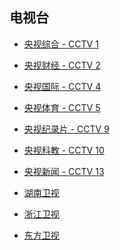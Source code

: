 ## 电视台
* [央视综合 - CCTV 1](http://183.207.248.71:80/cntv/live1/cctv-1/cctv-1)
* [央视财经 - CCTV 2](http://183.207.248.71:80/cntv/live1/HD-8000k-1080P-cctv2/HD-8000k-1080P-cctv2)
* [央视国际 - CCTV 4](http://183.207.248.71:80/cntv/live1/cctv-4/cctv-4)
* [央视体育 - CCTV 5](http://39.134.216.5/mgsp.live.miguvideo.com:8088/wd_r2/cctv/cctv5hdnew/1200/01.m3u8)
* [央视纪录片 - CCTV 9](http://183.207.248.71:80/cntv/live1/HD-8000k-1080P-cctv9/HD-8000k-1080P-cctv9)
* [央视科教 - CCTV 10](http://183.207.248.71:80/cntv/live1/HD-8000k-1080P-cctv10/HD-8000k-1080P-cctv10)
* [央视新闻 - CCTV 13](http://183.207.248.71:80/cntv/live1/cctv-13/cctv-13)

* [湖南卫视](http://39.134.24.24/PLTV/88888888/224/3221225694/index.m3u8)
* [浙江卫视](http://hw-m-l.cztv.com/channels/lantian/channel01/1080p.m3u8)
* [东方卫视](http://ivi.bupt.edu.cn/hls/dfhd.m3u8)



<style>
section.page-header {
    display: none;    
}
</style>
<script>
    document.title = "电视";
</script>
